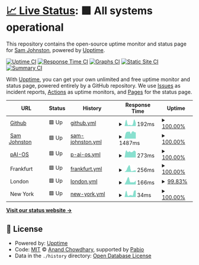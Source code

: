 # [📈 Live Status](https://status.samj.net): <!--live status--> **🟩 All systems operational**

This repository contains the open-source uptime monitor and status page for [Sam Johnston](http://samjohnston.org/), powered by [Upptime](https://github.com/upptime/upptime).

[![Uptime CI](https://github.com/samj/status/workflows/Uptime%20CI/badge.svg)](https://github.com/samj/status/actions?query=workflow%3A%22Uptime+CI%22)
[![Response Time CI](https://github.com/samj/status/workflows/Response%20Time%20CI/badge.svg)](https://github.com/samj/status/actions?query=workflow%3A%22Response+Time+CI%22)
[![Graphs CI](https://github.com/samj/status/workflows/Graphs%20CI/badge.svg)](https://github.com/samj/status/actions?query=workflow%3A%22Graphs+CI%22)
[![Static Site CI](https://github.com/samj/status/workflows/Static%20Site%20CI/badge.svg)](https://github.com/samj/status/actions?query=workflow%3A%22Static+Site+CI%22)
[![Summary CI](https://github.com/samj/status/workflows/Summary%20CI/badge.svg)](https://github.com/samj/status/actions?query=workflow%3A%22Summary+CI%22)

With [Upptime](https://upptime.js.org), you can get your own unlimited and free uptime monitor and status page, powered entirely by a GitHub repository. We use [Issues](https://github.com/samj/status/issues) as incident reports, [Actions](https://github.com/samj/status/actions) as uptime monitors, and [Pages](https://status.samj.net) for the status page.

<!--start: status pages-->
<!-- This summary is generated by Upptime (https://github.com/upptime/upptime) -->
<!-- Do not edit this manually, your changes will be overwritten -->
<!-- prettier-ignore -->
| URL | Status | History | Response Time | Uptime |
| --- | ------ | ------- | ------------- | ------ |
| <img alt="" src="https://icons.duckduckgo.com/ip3/www.github.com.ico" height="13"> [Github](https://www.github.com) | 🟩 Up | [github.yml](https://github.com/samj/status/commits/HEAD/history/github.yml) | <details><summary><img alt="Response time graph" src="./graphs/github/response-time-week.png" height="20"> 192ms</summary><br><a href="https://status.samj.net/history/github"><img alt="Response time 222" src="https://img.shields.io/endpoint?url=https%3A%2F%2Fraw.githubusercontent.com%2Fsamj%2Fstatus%2FHEAD%2Fapi%2Fgithub%2Fresponse-time.json"></a><br><a href="https://status.samj.net/history/github"><img alt="24-hour response time 93" src="https://img.shields.io/endpoint?url=https%3A%2F%2Fraw.githubusercontent.com%2Fsamj%2Fstatus%2FHEAD%2Fapi%2Fgithub%2Fresponse-time-day.json"></a><br><a href="https://status.samj.net/history/github"><img alt="7-day response time 192" src="https://img.shields.io/endpoint?url=https%3A%2F%2Fraw.githubusercontent.com%2Fsamj%2Fstatus%2FHEAD%2Fapi%2Fgithub%2Fresponse-time-week.json"></a><br><a href="https://status.samj.net/history/github"><img alt="30-day response time 256" src="https://img.shields.io/endpoint?url=https%3A%2F%2Fraw.githubusercontent.com%2Fsamj%2Fstatus%2FHEAD%2Fapi%2Fgithub%2Fresponse-time-month.json"></a><br><a href="https://status.samj.net/history/github"><img alt="1-year response time 222" src="https://img.shields.io/endpoint?url=https%3A%2F%2Fraw.githubusercontent.com%2Fsamj%2Fstatus%2FHEAD%2Fapi%2Fgithub%2Fresponse-time-year.json"></a></details> | <details><summary><a href="https://status.samj.net/history/github">100.00%</a></summary><a href="https://status.samj.net/history/github"><img alt="All-time uptime 100.00%" src="https://img.shields.io/endpoint?url=https%3A%2F%2Fraw.githubusercontent.com%2Fsamj%2Fstatus%2FHEAD%2Fapi%2Fgithub%2Fuptime.json"></a><br><a href="https://status.samj.net/history/github"><img alt="24-hour uptime 100.00%" src="https://img.shields.io/endpoint?url=https%3A%2F%2Fraw.githubusercontent.com%2Fsamj%2Fstatus%2FHEAD%2Fapi%2Fgithub%2Fuptime-day.json"></a><br><a href="https://status.samj.net/history/github"><img alt="7-day uptime 100.00%" src="https://img.shields.io/endpoint?url=https%3A%2F%2Fraw.githubusercontent.com%2Fsamj%2Fstatus%2FHEAD%2Fapi%2Fgithub%2Fuptime-week.json"></a><br><a href="https://status.samj.net/history/github"><img alt="30-day uptime 100.00%" src="https://img.shields.io/endpoint?url=https%3A%2F%2Fraw.githubusercontent.com%2Fsamj%2Fstatus%2FHEAD%2Fapi%2Fgithub%2Fuptime-month.json"></a><br><a href="https://status.samj.net/history/github"><img alt="1-year uptime 100.00%" src="https://img.shields.io/endpoint?url=https%3A%2F%2Fraw.githubusercontent.com%2Fsamj%2Fstatus%2FHEAD%2Fapi%2Fgithub%2Fuptime-year.json"></a></details>
| <img alt="" src="https://status.samj.net/logo.png" height="13"> [Sam Johnston](https://samjohnston.org) | 🟩 Up | [sam-johnston.yml](https://github.com/samj/status/commits/HEAD/history/sam-johnston.yml) | <details><summary><img alt="Response time graph" src="./graphs/sam-johnston/response-time-week.png" height="20"> 1487ms</summary><br><a href="https://status.samj.net/history/sam-johnston"><img alt="Response time 1878" src="https://img.shields.io/endpoint?url=https%3A%2F%2Fraw.githubusercontent.com%2Fsamj%2Fstatus%2FHEAD%2Fapi%2Fsam-johnston%2Fresponse-time.json"></a><br><a href="https://status.samj.net/history/sam-johnston"><img alt="24-hour response time 2211" src="https://img.shields.io/endpoint?url=https%3A%2F%2Fraw.githubusercontent.com%2Fsamj%2Fstatus%2FHEAD%2Fapi%2Fsam-johnston%2Fresponse-time-day.json"></a><br><a href="https://status.samj.net/history/sam-johnston"><img alt="7-day response time 1487" src="https://img.shields.io/endpoint?url=https%3A%2F%2Fraw.githubusercontent.com%2Fsamj%2Fstatus%2FHEAD%2Fapi%2Fsam-johnston%2Fresponse-time-week.json"></a><br><a href="https://status.samj.net/history/sam-johnston"><img alt="30-day response time 1855" src="https://img.shields.io/endpoint?url=https%3A%2F%2Fraw.githubusercontent.com%2Fsamj%2Fstatus%2FHEAD%2Fapi%2Fsam-johnston%2Fresponse-time-month.json"></a><br><a href="https://status.samj.net/history/sam-johnston"><img alt="1-year response time 1878" src="https://img.shields.io/endpoint?url=https%3A%2F%2Fraw.githubusercontent.com%2Fsamj%2Fstatus%2FHEAD%2Fapi%2Fsam-johnston%2Fresponse-time-year.json"></a></details> | <details><summary><a href="https://status.samj.net/history/sam-johnston">100.00%</a></summary><a href="https://status.samj.net/history/sam-johnston"><img alt="All-time uptime 99.97%" src="https://img.shields.io/endpoint?url=https%3A%2F%2Fraw.githubusercontent.com%2Fsamj%2Fstatus%2FHEAD%2Fapi%2Fsam-johnston%2Fuptime.json"></a><br><a href="https://status.samj.net/history/sam-johnston"><img alt="24-hour uptime 100.00%" src="https://img.shields.io/endpoint?url=https%3A%2F%2Fraw.githubusercontent.com%2Fsamj%2Fstatus%2FHEAD%2Fapi%2Fsam-johnston%2Fuptime-day.json"></a><br><a href="https://status.samj.net/history/sam-johnston"><img alt="7-day uptime 100.00%" src="https://img.shields.io/endpoint?url=https%3A%2F%2Fraw.githubusercontent.com%2Fsamj%2Fstatus%2FHEAD%2Fapi%2Fsam-johnston%2Fuptime-week.json"></a><br><a href="https://status.samj.net/history/sam-johnston"><img alt="30-day uptime 99.93%" src="https://img.shields.io/endpoint?url=https%3A%2F%2Fraw.githubusercontent.com%2Fsamj%2Fstatus%2FHEAD%2Fapi%2Fsam-johnston%2Fuptime-month.json"></a><br><a href="https://status.samj.net/history/sam-johnston"><img alt="1-year uptime 99.97%" src="https://img.shields.io/endpoint?url=https%3A%2F%2Fraw.githubusercontent.com%2Fsamj%2Fstatus%2FHEAD%2Fapi%2Fsam-johnston%2Fuptime-year.json"></a></details>
| <img alt="" src="https://paios.org/img/favicon.ico" height="13"> [pAI-OS](https://paios.org) | 🟩 Up | [p-ai-os.yml](https://github.com/samj/status/commits/HEAD/history/p-ai-os.yml) | <details><summary><img alt="Response time graph" src="./graphs/p-ai-os/response-time-week.png" height="20"> 273ms</summary><br><a href="https://status.samj.net/history/p-ai-os"><img alt="Response time 277" src="https://img.shields.io/endpoint?url=https%3A%2F%2Fraw.githubusercontent.com%2Fsamj%2Fstatus%2FHEAD%2Fapi%2Fp-ai-os%2Fresponse-time.json"></a><br><a href="https://status.samj.net/history/p-ai-os"><img alt="24-hour response time 275" src="https://img.shields.io/endpoint?url=https%3A%2F%2Fraw.githubusercontent.com%2Fsamj%2Fstatus%2FHEAD%2Fapi%2Fp-ai-os%2Fresponse-time-day.json"></a><br><a href="https://status.samj.net/history/p-ai-os"><img alt="7-day response time 273" src="https://img.shields.io/endpoint?url=https%3A%2F%2Fraw.githubusercontent.com%2Fsamj%2Fstatus%2FHEAD%2Fapi%2Fp-ai-os%2Fresponse-time-week.json"></a><br><a href="https://status.samj.net/history/p-ai-os"><img alt="30-day response time 290" src="https://img.shields.io/endpoint?url=https%3A%2F%2Fraw.githubusercontent.com%2Fsamj%2Fstatus%2FHEAD%2Fapi%2Fp-ai-os%2Fresponse-time-month.json"></a><br><a href="https://status.samj.net/history/p-ai-os"><img alt="1-year response time 277" src="https://img.shields.io/endpoint?url=https%3A%2F%2Fraw.githubusercontent.com%2Fsamj%2Fstatus%2FHEAD%2Fapi%2Fp-ai-os%2Fresponse-time-year.json"></a></details> | <details><summary><a href="https://status.samj.net/history/p-ai-os">100.00%</a></summary><a href="https://status.samj.net/history/p-ai-os"><img alt="All-time uptime 100.00%" src="https://img.shields.io/endpoint?url=https%3A%2F%2Fraw.githubusercontent.com%2Fsamj%2Fstatus%2FHEAD%2Fapi%2Fp-ai-os%2Fuptime.json"></a><br><a href="https://status.samj.net/history/p-ai-os"><img alt="24-hour uptime 100.00%" src="https://img.shields.io/endpoint?url=https%3A%2F%2Fraw.githubusercontent.com%2Fsamj%2Fstatus%2FHEAD%2Fapi%2Fp-ai-os%2Fuptime-day.json"></a><br><a href="https://status.samj.net/history/p-ai-os"><img alt="7-day uptime 100.00%" src="https://img.shields.io/endpoint?url=https%3A%2F%2Fraw.githubusercontent.com%2Fsamj%2Fstatus%2FHEAD%2Fapi%2Fp-ai-os%2Fuptime-week.json"></a><br><a href="https://status.samj.net/history/p-ai-os"><img alt="30-day uptime 100.00%" src="https://img.shields.io/endpoint?url=https%3A%2F%2Fraw.githubusercontent.com%2Fsamj%2Fstatus%2FHEAD%2Fapi%2Fp-ai-os%2Fuptime-month.json"></a><br><a href="https://status.samj.net/history/p-ai-os"><img alt="1-year uptime 100.00%" src="https://img.shields.io/endpoint?url=https%3A%2F%2Fraw.githubusercontent.com%2Fsamj%2Fstatus%2FHEAD%2Fapi%2Fp-ai-os%2Fuptime-year.json"></a></details>
| <img alt="" src="https://status.samj.net/logo-mg.png" height="13"> Frankfurt | 🟩 Up | [frankfurt.yml](https://github.com/samj/status/commits/HEAD/history/frankfurt.yml) | <details><summary><img alt="Response time graph" src="./graphs/frankfurt/response-time-week.png" height="20"> 256ms</summary><br><a href="https://status.samj.net/history/frankfurt"><img alt="Response time 142" src="https://img.shields.io/endpoint?url=https%3A%2F%2Fraw.githubusercontent.com%2Fsamj%2Fstatus%2FHEAD%2Fapi%2Ffrankfurt%2Fresponse-time.json"></a><br><a href="https://status.samj.net/history/frankfurt"><img alt="24-hour response time 90" src="https://img.shields.io/endpoint?url=https%3A%2F%2Fraw.githubusercontent.com%2Fsamj%2Fstatus%2FHEAD%2Fapi%2Ffrankfurt%2Fresponse-time-day.json"></a><br><a href="https://status.samj.net/history/frankfurt"><img alt="7-day response time 256" src="https://img.shields.io/endpoint?url=https%3A%2F%2Fraw.githubusercontent.com%2Fsamj%2Fstatus%2FHEAD%2Fapi%2Ffrankfurt%2Fresponse-time-week.json"></a><br><a href="https://status.samj.net/history/frankfurt"><img alt="30-day response time 175" src="https://img.shields.io/endpoint?url=https%3A%2F%2Fraw.githubusercontent.com%2Fsamj%2Fstatus%2FHEAD%2Fapi%2Ffrankfurt%2Fresponse-time-month.json"></a><br><a href="https://status.samj.net/history/frankfurt"><img alt="1-year response time 142" src="https://img.shields.io/endpoint?url=https%3A%2F%2Fraw.githubusercontent.com%2Fsamj%2Fstatus%2FHEAD%2Fapi%2Ffrankfurt%2Fresponse-time-year.json"></a></details> | <details><summary><a href="https://status.samj.net/history/frankfurt">100.00%</a></summary><a href="https://status.samj.net/history/frankfurt"><img alt="All-time uptime 64.25%" src="https://img.shields.io/endpoint?url=https%3A%2F%2Fraw.githubusercontent.com%2Fsamj%2Fstatus%2FHEAD%2Fapi%2Ffrankfurt%2Fuptime.json"></a><br><a href="https://status.samj.net/history/frankfurt"><img alt="24-hour uptime 100.00%" src="https://img.shields.io/endpoint?url=https%3A%2F%2Fraw.githubusercontent.com%2Fsamj%2Fstatus%2FHEAD%2Fapi%2Ffrankfurt%2Fuptime-day.json"></a><br><a href="https://status.samj.net/history/frankfurt"><img alt="7-day uptime 100.00%" src="https://img.shields.io/endpoint?url=https%3A%2F%2Fraw.githubusercontent.com%2Fsamj%2Fstatus%2FHEAD%2Fapi%2Ffrankfurt%2Fuptime-week.json"></a><br><a href="https://status.samj.net/history/frankfurt"><img alt="30-day uptime 100.00%" src="https://img.shields.io/endpoint?url=https%3A%2F%2Fraw.githubusercontent.com%2Fsamj%2Fstatus%2FHEAD%2Fapi%2Ffrankfurt%2Fuptime-month.json"></a><br><a href="https://status.samj.net/history/frankfurt"><img alt="1-year uptime 64.25%" src="https://img.shields.io/endpoint?url=https%3A%2F%2Fraw.githubusercontent.com%2Fsamj%2Fstatus%2FHEAD%2Fapi%2Ffrankfurt%2Fuptime-year.json"></a></details>
| <img alt="" src="https://status.samj.net/logo-mg.png" height="13"> London | 🟩 Up | [london.yml](https://github.com/samj/status/commits/HEAD/history/london.yml) | <details><summary><img alt="Response time graph" src="./graphs/london/response-time-week.png" height="20"> 166ms</summary><br><a href="https://status.samj.net/history/london"><img alt="Response time 148" src="https://img.shields.io/endpoint?url=https%3A%2F%2Fraw.githubusercontent.com%2Fsamj%2Fstatus%2FHEAD%2Fapi%2Flondon%2Fresponse-time.json"></a><br><a href="https://status.samj.net/history/london"><img alt="24-hour response time 285" src="https://img.shields.io/endpoint?url=https%3A%2F%2Fraw.githubusercontent.com%2Fsamj%2Fstatus%2FHEAD%2Fapi%2Flondon%2Fresponse-time-day.json"></a><br><a href="https://status.samj.net/history/london"><img alt="7-day response time 166" src="https://img.shields.io/endpoint?url=https%3A%2F%2Fraw.githubusercontent.com%2Fsamj%2Fstatus%2FHEAD%2Fapi%2Flondon%2Fresponse-time-week.json"></a><br><a href="https://status.samj.net/history/london"><img alt="30-day response time 151" src="https://img.shields.io/endpoint?url=https%3A%2F%2Fraw.githubusercontent.com%2Fsamj%2Fstatus%2FHEAD%2Fapi%2Flondon%2Fresponse-time-month.json"></a><br><a href="https://status.samj.net/history/london"><img alt="1-year response time 148" src="https://img.shields.io/endpoint?url=https%3A%2F%2Fraw.githubusercontent.com%2Fsamj%2Fstatus%2FHEAD%2Fapi%2Flondon%2Fresponse-time-year.json"></a></details> | <details><summary><a href="https://status.samj.net/history/london">99.83%</a></summary><a href="https://status.samj.net/history/london"><img alt="All-time uptime 82.70%" src="https://img.shields.io/endpoint?url=https%3A%2F%2Fraw.githubusercontent.com%2Fsamj%2Fstatus%2FHEAD%2Fapi%2Flondon%2Fuptime.json"></a><br><a href="https://status.samj.net/history/london"><img alt="24-hour uptime 100.00%" src="https://img.shields.io/endpoint?url=https%3A%2F%2Fraw.githubusercontent.com%2Fsamj%2Fstatus%2FHEAD%2Fapi%2Flondon%2Fuptime-day.json"></a><br><a href="https://status.samj.net/history/london"><img alt="7-day uptime 99.83%" src="https://img.shields.io/endpoint?url=https%3A%2F%2Fraw.githubusercontent.com%2Fsamj%2Fstatus%2FHEAD%2Fapi%2Flondon%2Fuptime-week.json"></a><br><a href="https://status.samj.net/history/london"><img alt="30-day uptime 99.88%" src="https://img.shields.io/endpoint?url=https%3A%2F%2Fraw.githubusercontent.com%2Fsamj%2Fstatus%2FHEAD%2Fapi%2Flondon%2Fuptime-month.json"></a><br><a href="https://status.samj.net/history/london"><img alt="1-year uptime 82.70%" src="https://img.shields.io/endpoint?url=https%3A%2F%2Fraw.githubusercontent.com%2Fsamj%2Fstatus%2FHEAD%2Fapi%2Flondon%2Fuptime-year.json"></a></details>
| <img alt="" src="https://status.samj.net/logo-mg.png" height="13"> New York | 🟩 Up | [new-york.yml](https://github.com/samj/status/commits/HEAD/history/new-york.yml) | <details><summary><img alt="Response time graph" src="./graphs/new-york/response-time-week.png" height="20"> 34ms</summary><br><a href="https://status.samj.net/history/new-york"><img alt="Response time 64" src="https://img.shields.io/endpoint?url=https%3A%2F%2Fraw.githubusercontent.com%2Fsamj%2Fstatus%2FHEAD%2Fapi%2Fnew-york%2Fresponse-time.json"></a><br><a href="https://status.samj.net/history/new-york"><img alt="24-hour response time 40" src="https://img.shields.io/endpoint?url=https%3A%2F%2Fraw.githubusercontent.com%2Fsamj%2Fstatus%2FHEAD%2Fapi%2Fnew-york%2Fresponse-time-day.json"></a><br><a href="https://status.samj.net/history/new-york"><img alt="7-day response time 34" src="https://img.shields.io/endpoint?url=https%3A%2F%2Fraw.githubusercontent.com%2Fsamj%2Fstatus%2FHEAD%2Fapi%2Fnew-york%2Fresponse-time-week.json"></a><br><a href="https://status.samj.net/history/new-york"><img alt="30-day response time 60" src="https://img.shields.io/endpoint?url=https%3A%2F%2Fraw.githubusercontent.com%2Fsamj%2Fstatus%2FHEAD%2Fapi%2Fnew-york%2Fresponse-time-month.json"></a><br><a href="https://status.samj.net/history/new-york"><img alt="1-year response time 64" src="https://img.shields.io/endpoint?url=https%3A%2F%2Fraw.githubusercontent.com%2Fsamj%2Fstatus%2FHEAD%2Fapi%2Fnew-york%2Fresponse-time-year.json"></a></details> | <details><summary><a href="https://status.samj.net/history/new-york">100.00%</a></summary><a href="https://status.samj.net/history/new-york"><img alt="All-time uptime 89.63%" src="https://img.shields.io/endpoint?url=https%3A%2F%2Fraw.githubusercontent.com%2Fsamj%2Fstatus%2FHEAD%2Fapi%2Fnew-york%2Fuptime.json"></a><br><a href="https://status.samj.net/history/new-york"><img alt="24-hour uptime 100.00%" src="https://img.shields.io/endpoint?url=https%3A%2F%2Fraw.githubusercontent.com%2Fsamj%2Fstatus%2FHEAD%2Fapi%2Fnew-york%2Fuptime-day.json"></a><br><a href="https://status.samj.net/history/new-york"><img alt="7-day uptime 100.00%" src="https://img.shields.io/endpoint?url=https%3A%2F%2Fraw.githubusercontent.com%2Fsamj%2Fstatus%2FHEAD%2Fapi%2Fnew-york%2Fuptime-week.json"></a><br><a href="https://status.samj.net/history/new-york"><img alt="30-day uptime 100.00%" src="https://img.shields.io/endpoint?url=https%3A%2F%2Fraw.githubusercontent.com%2Fsamj%2Fstatus%2FHEAD%2Fapi%2Fnew-york%2Fuptime-month.json"></a><br><a href="https://status.samj.net/history/new-york"><img alt="1-year uptime 89.63%" src="https://img.shields.io/endpoint?url=https%3A%2F%2Fraw.githubusercontent.com%2Fsamj%2Fstatus%2FHEAD%2Fapi%2Fnew-york%2Fuptime-year.json"></a></details>

<!--end: status pages-->

[**Visit our status website →**](https://status.samj.net)

## 📄 License

- Powered by: [Upptime](https://github.com/upptime/upptime)
- Code: [MIT](./LICENSE) © [Anand Chowdhary](https://anandchowdhary.com), supported by [Pabio](https://pabio.com)
- Data in the `./history` directory: [Open Database License](https://opendatacommons.org/licenses/odbl/1-0/)
